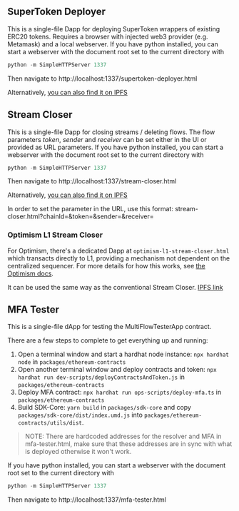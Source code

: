 ## SuperToken Deployer

This is a single-file Dapp for deploying SuperToken wrappers of existing ERC20 tokens.
Requires a browser with injected web3 provider (e.g. Metamask) and a local webserver.
If you have python installed, you can start a webserver with the document root set to the current directory with
```python
python -m SimpleHTTPServer 1337
```
Then navigate to http://localhost:1337/supertoken-deployer.html

Alternatively, [you can also find it on IPFS](https://cloudflare-ipfs.com/ipns/k2k4r8mh72qtu8510x7okj8c78nijugxr53edj7nxs8yecqy7zlyh4rz/supertoken-deployer.html)

## Stream Closer

This is a single-file Dapp for closing streams / deleting flows.
The flow parameters _token_, _sender_ and _receiver_ can be set either in the UI or provided as URL parameters.
If you have python installed, you can start a webserver with the document root set to the current directory with
```python
python -m SimpleHTTPServer 1337
```

Then navigate to http://localhost:1337/stream-closer.html

Alternatively, [you can also find it on IPFS](https://cloudflare-ipfs.com/ipns/k2k4r8mh72qtu8510x7okj8c78nijugxr53edj7nxs8yecqy7zlyh4rz/stream-closer.html)

In order to set the parameter in the URL, use this format:
stream-closer.html?chainId=<chainId>&token=<tokenAddress>&sender=<senderAddress>&receiver=<receiverAddress>

### Optimism L1 Stream Closer

For Optimism, there's a dedicated Dapp at `optimism-l1-stream-closer.html` which transacts directly to L1, providing a mechanism not dependent on the centralized sequencer.
For more details for how this works, see [the Optimism docs](https://github.com/ethereum-optimism/optimism/blob/develop/specs/deposits.md).

It can be used the same way as the conventional Stream Closer. [IPFS link](https://cloudflare-ipfs.com/ipns/k2k4r8mh72qtu8510x7okj8c78nijugxr53edj7nxs8yecqy7zlyh4rz/optimism-l1-stream-closer.html)

## MFA Tester

This is a single-file dApp for testing the MultiFlowTesterApp contract.

There are a few steps to complete to get everything up and running:
1. Open a terminal window and start a hardhat node instance: `npx hardhat node` in `packages/ethereum-contracts`
2. Open another terminal window and deploy contracts and token: `npx hardhat run dev-scripts/deployContractsAndToken.js` in `packages/ethereum-contracts`
3. Deploy MFA contract: `npx hardhat run ops-scripts/deploy-mfa.ts` in `packages/ethereum-contracts`
4. Build SDK-Core: `yarn build` in `packages/sdk-core` and copy `packages/sdk-core/dist/index.umd.js` into `packages/ethereum-contracts/utils/dist`.

> NOTE: There are hardcoded addresses for the resolver and MFA in mfa-tester.html, make sure that these addresses are in sync with what is deployed otherwise it won't work.

If you have python installed, you can start a webserver with the document root set to the current directory with
```python
python -m SimpleHTTPServer 1337
```
Then navigate to http://localhost:1337/mfa-tester.html
